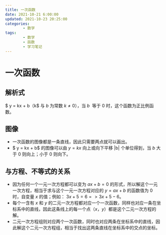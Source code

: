 ```yaml
---
title: 一次函数
date: 2021-10-21 6:00:00
updated: 2021-10-23 20:25:00
categories:
        - 数学
tags:
        - 数学
        - 函数
        - 学习笔记
---
```


# 一次函数

## 解析式

$ y = kx + b$（$k$ 与 $b$ 为常数 $k \neq 0$），当 $b$  等于 $0$ 时，这个函数为正比例函数。

## 图像

- 一次函数的图像都是一条直线，因此只需要两点就可以画出。
- $ y = kx + b$ 的图像可以由 $y = kx$ 向上或向下平移 |b| 个单位得到，当 $b$ 大于 0 则向上；小于 0 则向下。

## 与方程、不等式的关系

- 因为任何一个一元一次方程都可以变为 $ax + b = 0$ 的形式，所以解这个一元一次方程，相当于求与这个一元一次方程对应的 $y = ax + b$ 的函数值为 $0$ 时，自变量 $x$ 的值；例如： $3x + 5 = 6 => 3x + 5 - 6$。
- 每个一含有 $x$ 和 $y$ 的二元一次方程都对应一个一次函数，同样也对应一条在坐标系中的直线，因此这条线上的每一个点（$x$，$y$）都是这个二元一次方程的解。
- 二元一次方程组则对应两个一次函数，同时也对应两条在坐标系中的直线，因此解这个二元一次方程组，相当于找出这两条直线在坐标系中的交点的坐标。
